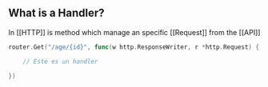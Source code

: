 
## What is a Handler?

In [[HTTP]] is method which manage an specific [[Request]] from the [[API]]

```Go
router.Get("/age/{id}", func(w http.ResponseWriter, r *http.Request) {

	// Este es un handler

})
```
